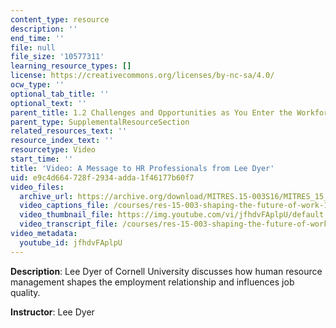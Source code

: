 ```yaml
---
content_type: resource
description: ''
end_time: ''
file: null
file_size: '10577311'
learning_resource_types: []
license: https://creativecommons.org/licenses/by-nc-sa/4.0/
ocw_type: ''
optional_tab_title: ''
optional_text: ''
parent_title: 1.2 Challenges and Opportunities as You Enter the Workforce
parent_type: SupplementalResourceSection
related_resources_text: ''
resource_index_text: ''
resourcetype: Video
start_time: ''
title: 'Video: A Message to HR Professionals from Lee Dyer'
uid: e9c4d664-728f-2934-adda-1f46177b60f7
video_files:
  archive_url: https://archive.org/download/MITRES.15-003S16/MITRES_15_003S16_1-2-4_360p.mp4
  video_captions_file: /courses/res-15-003-shaping-the-future-of-work-15-662x-spring-2016/5f7f82be36c15693a074900e228a9a67_jfhdvFAplpU.vtt
  video_thumbnail_file: https://img.youtube.com/vi/jfhdvFAplpU/default.jpg
  video_transcript_file: /courses/res-15-003-shaping-the-future-of-work-15-662x-spring-2016/b803709967e3ad7f69655400763df7d5_jfhdvFAplpU.pdf
video_metadata:
  youtube_id: jfhdvFAplpU
---
```


**Description**: Lee Dyer of Cornell University discusses how human resource management shapes the employment relationship and influences job quality.

**Instructor**: Lee Dyer

